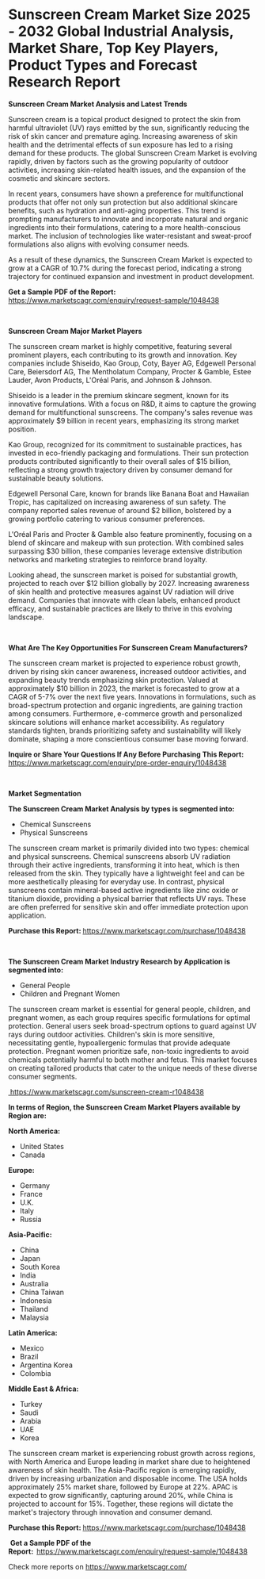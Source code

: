 <p><h1>Sunscreen Cream Market Size 2025 - 2032 Global Industrial Analysis, Market Share, Top Key Players, Product Types and Forecast Research Report</h1></p><p><strong>Sunscreen Cream Market Analysis and Latest Trends</strong></p>
<p><p>Sunscreen cream is a topical product designed to protect the skin from harmful ultraviolet (UV) rays emitted by the sun, significantly reducing the risk of skin cancer and premature aging. Increasing awareness of skin health and the detrimental effects of sun exposure has led to a rising demand for these products. The global Sunscreen Cream Market is evolving rapidly, driven by factors such as the growing popularity of outdoor activities, increasing skin-related health issues, and the expansion of the cosmetic and skincare sectors. </p><p>In recent years, consumers have shown a preference for multifunctional products that offer not only sun protection but also additional skincare benefits, such as hydration and anti-aging properties. This trend is prompting manufacturers to innovate and incorporate natural and organic ingredients into their formulations, catering to a more health-conscious market. The inclusion of technologies like water-resistant and sweat-proof formulations also aligns with evolving consumer needs. </p><p>As a result of these dynamics, the Sunscreen Cream Market is expected to grow at a CAGR of 10.7% during the forecast period, indicating a strong trajectory for continued expansion and investment in product development.</p></p>
<p><strong>Get a Sample PDF of the Report:&nbsp;</strong> <a href="https://www.marketscagr.com/enquiry/request-sample/1048438?utm_campaign=3115&utm_medium=2&utm_source=Github&utm_content=ia&utm_term=04042025&utm_id=sunscreen-cream">https://www.marketscagr.com/enquiry/request-sample/1048438</a></p>
<p>&nbsp;</p>
<p><strong>Sunscreen Cream Major Market Players</strong></p>
<p><p>The sunscreen cream market is highly competitive, featuring several prominent players, each contributing to its growth and innovation. Key companies include Shiseido, Kao Group, Coty, Bayer AG, Edgewell Personal Care, Beiersdorf AG, The Mentholatum Company, Procter & Gamble, Estee Lauder, Avon Products, L'Oréal Paris, and Johnson & Johnson.</p><p>Shiseido is a leader in the premium skincare segment, known for its innovative formulations. With a focus on R&D, it aims to capture the growing demand for multifunctional sunscreens. The company's sales revenue was approximately $9 billion in recent years, emphasizing its strong market position.</p><p>Kao Group, recognized for its commitment to sustainable practices, has invested in eco-friendly packaging and formulations. Their sun protection products contributed significantly to their overall sales of $15 billion, reflecting a strong growth trajectory driven by consumer demand for sustainable beauty solutions.</p><p>Edgewell Personal Care, known for brands like Banana Boat and Hawaiian Tropic, has capitalized on increasing awareness of sun safety. The company reported sales revenue of around $2 billion, bolstered by a growing portfolio catering to various consumer preferences.</p><p>L'Oréal Paris and Procter & Gamble also feature prominently, focusing on a blend of skincare and makeup with sun protection. With combined sales surpassing $30 billion, these companies leverage extensive distribution networks and marketing strategies to reinforce brand loyalty.</p><p>Looking ahead, the sunscreen market is poised for substantial growth, projected to reach over $12 billion globally by 2027. Increasing awareness of skin health and protective measures against UV radiation will drive demand. Companies that innovate with clean labels, enhanced product efficacy, and sustainable practices are likely to thrive in this evolving landscape.</p></p>
<p>&nbsp;</p>
<p><strong>What Are The Key Opportunities For Sunscreen Cream Manufacturers?</strong></p>
<p><p>The sunscreen cream market is projected to experience robust growth, driven by rising skin cancer awareness, increased outdoor activities, and expanding beauty trends emphasizing skin protection. Valued at approximately $10 billion in 2023, the market is forecasted to grow at a CAGR of 5-7% over the next five years. Innovations in formulations, such as broad-spectrum protection and organic ingredients, are gaining traction among consumers. Furthermore, e-commerce growth and personalized skincare solutions will enhance market accessibility. As regulatory standards tighten, brands prioritizing safety and sustainability will likely dominate, shaping a more conscientious consumer base moving forward.</p></p>
<p><strong>Inquire or Share Your Questions If Any Before Purchasing This Report:</strong> <a href="https://www.marketscagr.com/enquiry/pre-order-enquiry/1048438?utm_campaign=3115&utm_medium=2&utm_source=Github&utm_content=ia&utm_term=04042025&utm_id=sunscreen-cream">https://www.marketscagr.com/enquiry/pre-order-enquiry/1048438</a></p>
<p>&nbsp;</p>
<p><strong>Market Segmentation</strong></p>
<p><strong>The Sunscreen Cream Market Analysis by types is segmented into:</strong></p>
<p><ul><li>Chemical Sunscreens</li><li>Physical Sunscreens</li></ul></p>
<p><p>The sunscreen cream market is primarily divided into two types: chemical and physical sunscreens. Chemical sunscreens absorb UV radiation through their active ingredients, transforming it into heat, which is then released from the skin. They typically have a lightweight feel and can be more aesthetically pleasing for everyday use. In contrast, physical sunscreens contain mineral-based active ingredients like zinc oxide or titanium dioxide, providing a physical barrier that reflects UV rays. These are often preferred for sensitive skin and offer immediate protection upon application.</p></p>
<p><strong>Purchase this Report:&nbsp;</strong><a href="https://www.marketscagr.com/purchase/1048438?utm_campaign=3115&utm_medium=2&utm_source=Github&utm_content=ia&utm_term=04042025&utm_id=sunscreen-cream">https://www.marketscagr.com/purchase/1048438</a></p>
<p>&nbsp;</p>
<p><strong>The Sunscreen Cream Market Industry Research by Application is segmented into:</strong></p>
<p><ul><li>General People</li><li>Children and Pregnant Women</li></ul></p>
<p><p>The sunscreen cream market is essential for general people, children, and pregnant women, as each group requires specific formulations for optimal protection. General users seek broad-spectrum options to guard against UV rays during outdoor activities. Children's skin is more sensitive, necessitating gentle, hypoallergenic formulas that provide adequate protection. Pregnant women prioritize safe, non-toxic ingredients to avoid chemicals potentially harmful to both mother and fetus. This market focuses on creating tailored products that cater to the unique needs of these diverse consumer segments.</p></p>
<p><a href="https://www.marketscagr.com/sunscreen-cream-r1048438?utm_campaign=3115&utm_medium=2&utm_source=Github&utm_content=ia&utm_term=04042025&utm_id=sunscreen-cream">&nbsp;https://www.marketscagr.com/sunscreen-cream-r1048438</a></p>
<p><strong>In terms of Region, the Sunscreen Cream Market Players available by Region are:</strong></p>
<p>
    <p> <strong> North America: </strong>
        <ul>
            <li>United States</li>
            <li>Canada</li>
        </ul>
        </p> 
    <p> <strong> Europe: </strong>
        <ul>
            <li>Germany</li>
            <li>France</li>
            <li>U.K.</li>
            <li>Italy</li>
            <li>Russia</li>
        </ul>
        </p> 
    <p> <strong> Asia-Pacific: </strong>
        <ul>
            <li>China</li>
            <li>Japan</li>
            <li>South Korea</li>
            <li>India</li>
            <li>Australia</li>
            <li>China Taiwan</li>
            <li>Indonesia</li>
            <li>Thailand</li>
            <li>Malaysia</li>
        </ul>
        </p> 
    <p> <strong> Latin America: </strong>
        <ul>
            <li>Mexico</li>
            <li>Brazil</li>
            <li>Argentina Korea</li>
            <li>Colombia</li>
        </ul>
        </p> 
    <p> <strong> Middle East & Africa: </strong>
        <ul>
            <li>Turkey</li>
            <li>Saudi</li>
            <li>Arabia</li>
            <li>UAE</li>
            <li>Korea</li>
        </ul>
    </p>
    </p>
<p><p>The sunscreen cream market is experiencing robust growth across regions, with North America and Europe leading in market share due to heightened awareness of skin health. The Asia-Pacific region is emerging rapidly, driven by increasing urbanization and disposable income. The USA holds approximately 25% market share, followed by Europe at 22%. APAC is expected to grow significantly, capturing around 20%, while China is projected to account for 15%. Together, these regions will dictate the market's trajectory through innovation and consumer demand.</p></p>
<p><strong>Purchase this Report: </strong><a href="https://www.marketscagr.com/purchase/1048438?utm_campaign=3115&utm_medium=2&utm_source=Github&utm_content=ia&utm_term=04042025&utm_id=sunscreen-cream">https://www.marketscagr.com/purchase/1048438</a></p>
<p>&nbsp;<strong>Get a Sample PDF of the Report:&nbsp;&nbsp;</strong><a href="https://www.marketscagr.com/enquiry/request-sample/1048438?utm_campaign=3115&utm_medium=2&utm_source=Github&utm_content=ia&utm_term=04042025&utm_id=sunscreen-cream">https://www.marketscagr.com/enquiry/request-sample/1048438</a></p>
<p><strong></strong></p>
<p>Check more reports on <a href="https://www.marketscagr.com/?utm_campaign=3115&utm_medium=2&utm_source=Github&utm_content=ia&utm_term=04042025&utm_id=sunscreen-cream">https://www.marketscagr.com/</a></p>